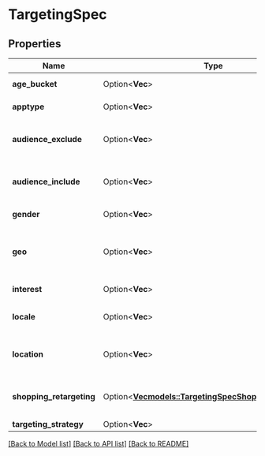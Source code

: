 # TargetingSpec

## Properties

Name | Type | Description | Notes
------------ | ------------- | ------------- | -------------
**age_bucket** | Option<**Vec<String>**> | Age ranges. If the AGE_BUCKET field is missing, the default behavior in terms of ad delivery is that **All age buckets** will be targeted. | [optional]
**apptype** | Option<**Vec<String>**> | Allowed devices. If the APPTYPE field is missing, the default behavior in terms of ad delivery is that **All devices/apptypes** will be targeted. | [optional]
**audience_exclude** | Option<**Vec<String>**> | Excluded customer list IDs. Used to drive new customer acquisition goals. For example: [\"2542620905475\"]. Audience lists need to have at least 100 people with Pinterest accounts in them. If the AUDIENCE_EXCLUDE field is missing, the default behavior in terms of ad delivery is that **No users will be excluded**. | [optional]
**audience_include** | Option<**Vec<String>**> | Targeted customer list IDs. For example: [\"2542620905473\"]. Audience lists need to have at least 100 people with Pinterest accounts in them Audience lists need to have at least 100 people with Pinterest accounts in them. If the AUDIENCE_INCLUDE field is missing, the default behavior in terms of ad delivery is that **All users will be included**. | [optional]
**gender** | Option<**Vec<String>**> | Targeted genders. Values: [\"unknown\",\"male\",\"female\"]. If the GENDER field is missing, the default behavior in terms of ad delivery is that **All genders will be targeted**. | [optional]
**geo** | Option<**Vec<String>**> | Location region codes, e.g., \"BE-VOV\" (East Flanders, Belgium) For complete list, <a href=\"https://help.pinterest.com/sub/helpcenter/partner/pinterest_location_targeting_codes.xlsx\" target=\"_blank\">click here</a> or postal codes, e.g., \"US-94107\". Use either region codes or postal codes but not both. At least one of LOCATION or GEO must be specified. If the GEO field is missing, then only LOCATION values will be targeted (see LOCATION field below). | [optional]
**interest** | Option<**Vec<String>**> | Array of interest object IDs. If the INTEREST field is missing, the default behavior in terms of ad delivery is that **All interests will be targeted**. | [optional]
**locale** | Option<**Vec<String>**> | 24 ISO 639-1 two letter language codes. If the LOCALE field is missing, the default behavior in terms of ad delivery is that **All languages will be targeted, only english non-sublanguage will be targeted**. | [optional]
**location** | Option<**Vec<String>**> | 22 ISO Alpha 2 two letter country codes or US Nielsen DMA (Designated Market Area) codes (location region codes) (e.g., [\"US\", \"807\"]). For complete list, click here. Location-Country and Location-Metro codes apply. At least one of LOCATION or GEO must be specified. If the LOCATION field is missing, then only GEO values will be targeted (see GEO field above). | [optional]
**shopping_retargeting** | Option<[**Vec<models::TargetingSpecShoppingRetargeting>**](TargetingSpec_SHOPPING_RETARGETING.md)> | Array of object: lookback_window [Integer]: Number of days ago to start lookback timeframe for dynamic retargeting tag_types [Array of integer]: Event types to target for dynamic retargeting exclusion_window [Integer]: Number of days ago to stop lookback timeframe for dynamic retargeting | [optional]
**targeting_strategy** | Option<**Vec<String>**> |  | [optional]

[[Back to Model list]](../README.md#documentation-for-models) [[Back to API list]](../README.md#documentation-for-api-endpoints) [[Back to README]](../README.md)


